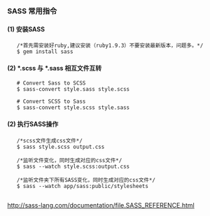 ### SASS 常用指令

#### (1) 安装SASS

```shell
   /*首先需安装好ruby,建议安装（ruby1.9.3）不要安装最新版本，问题多。*/
   $ gem install sass
```
#### (2) \*.scss 与 \*.sass 相互文件互转

```Shell
   # Convert Sass to SCSS
   $ sass-convert style.sass style.scss

   # Convert SCSS to Sass
   $ sass-convert style.scss style.sass
```
#### (2) 执行SASS操作

```shell
   /*scss文件生成css文件*/
   $ sass style.scss output.css
   
   /*监听文件变化，同时生成对应的css文件*/
   $ sass --watch style.scss:output.css

   /*监听文件夹下所有SASS变化，同时生成对应的css文件*/
   $ sass --watch app/sass:public/stylesheets


``` 
http://sass-lang.com/documentation/file.SASS_REFERENCE.html